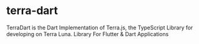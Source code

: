 # terra-dart
TerraDart is the Dart Implementation of Terra.js, the TypeScript Library for developing on Terra Luna. Library For Flutter &amp; Dart Applications
